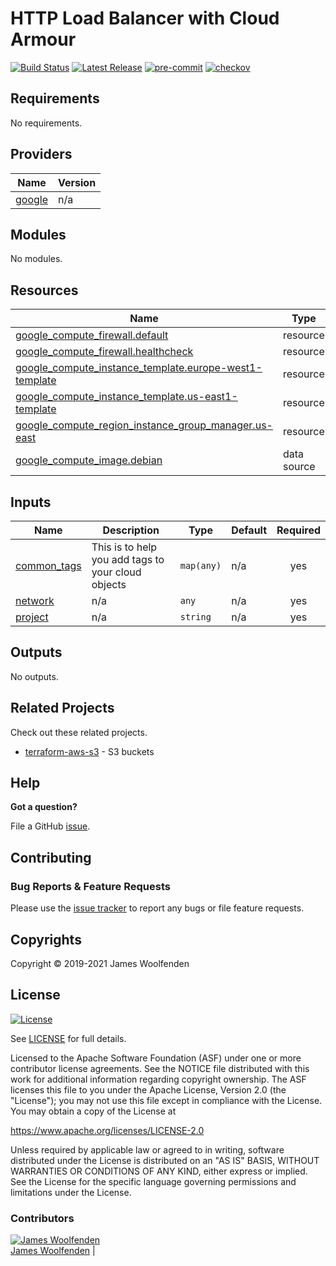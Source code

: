 # HTTP Load Balancer with Cloud Armour

[![Build Status](https://github.com/JamesWoolfenden/terraform-gcp-http-internal/workflows/Verify%20and%20Bump/badge.svg?branch=master)](https://travis-ci.com/JamesWoolfenden/terraform-gcp-http-internal)
[![Latest Release](https://img.shields.io/github/release/JamesWoolfenden/terraform-gcp-http-internal.svg)](https://github.com/JamesWoolfenden/terraform-gcp-http-internal/releases/latest)
[![pre-commit](https://img.shields.io/badge/pre--commit-enabled-brightgreen?logo=pre-commit&logoColor=white)](https://github.com/pre-commit/pre-commit)
[![checkov](https://img.shields.io/badge/checkov-verified-brightgreen)](https://www.checkov.io/)

<!-- BEGINNING OF PRE-COMMIT-TERRAFORM DOCS HOOK -->
## Requirements

No requirements.

## Providers

| Name | Version |
|------|---------|
| <a name="provider_google"></a> [google](#provider\_google) | n/a |

## Modules

No modules.

## Resources

| Name | Type |
|------|------|
| [google_compute_firewall.default](https://registry.terraform.io/providers/hashicorp/google/latest/docs/resources/compute_firewall) | resource |
| [google_compute_firewall.healthcheck](https://registry.terraform.io/providers/hashicorp/google/latest/docs/resources/compute_firewall) | resource |
| [google_compute_instance_template.europe-west1-template](https://registry.terraform.io/providers/hashicorp/google/latest/docs/resources/compute_instance_template) | resource |
| [google_compute_instance_template.us-east1-template](https://registry.terraform.io/providers/hashicorp/google/latest/docs/resources/compute_instance_template) | resource |
| [google_compute_region_instance_group_manager.us-east](https://registry.terraform.io/providers/hashicorp/google/latest/docs/resources/compute_region_instance_group_manager) | resource |
| [google_compute_image.debian](https://registry.terraform.io/providers/hashicorp/google/latest/docs/data-sources/compute_image) | data source |

## Inputs

| Name | Description | Type | Default | Required |
|------|-------------|------|---------|:--------:|
| <a name="input_common_tags"></a> [common\_tags](#input\_common\_tags) | This is to help you add tags to your cloud objects | `map(any)` | n/a | yes |
| <a name="input_network"></a> [network](#input\_network) | n/a | `any` | n/a | yes |
| <a name="input_project"></a> [project](#input\_project) | n/a | `string` | n/a | yes |

## Outputs

No outputs.
<!-- END OF PRE-COMMIT-TERRAFORM DOCS HOOK -->

## Related Projects

Check out these related projects.

- [terraform-aws-s3](https://github.com/jameswoolfenden/terraform-aws-s3) - S3 buckets

## Help

**Got a question?**

File a GitHub [issue](https://github.com/JamesWoolfenden/terraform-gcp-http-internal/issues).

## Contributing

### Bug Reports & Feature Requests

Please use the [issue tracker](https://github.com/JamesWoolfenden/terraform-gcp-http-internal/issues) to report any bugs or file feature requests.

## Copyrights

Copyright © 2019-2021 James Woolfenden

## License

[![License](https://img.shields.io/badge/License-Apache%202.0-blue.svg)](https://opensource.org/licenses/Apache-2.0)

See [LICENSE](LICENSE) for full details.

Licensed to the Apache Software Foundation (ASF) under one
or more contributor license agreements. See the NOTICE file
distributed with this work for additional information
regarding copyright ownership. The ASF licenses this file
to you under the Apache License, Version 2.0 (the
"License"); you may not use this file except in compliance
with the License. You may obtain a copy of the License at

<https://www.apache.org/licenses/LICENSE-2.0>

Unless required by applicable law or agreed to in writing,
software distributed under the License is distributed on an
"AS IS" BASIS, WITHOUT WARRANTIES OR CONDITIONS OF ANY
KIND, either express or implied. See the License for the
specific language governing permissions and limitations
under the License.

### Contributors

[![James Woolfenden][jameswoolfenden_avatar]][jameswoolfenden_homepage]<br/>[James Woolfenden][jameswoolfenden_homepage] |

[jameswoolfenden_homepage]: https://github.com/jameswoolfenden
[jameswoolfenden_avatar]: https://github.com/jameswoolfenden.png?size=150
[github]: https://github.com/jameswoolfenden
[linkedin]: https://www.linkedin.com/in/jameswoolfenden/
[twitter]: https://twitter.com/JimWoolfenden
[share_twitter]: https://twitter.com/intent/tweet/?text=terraform-gcp-http-internal&url=https://github.com/JamesWoolfenden/terraform-gcp-http-internal
[share_linkedin]: https://www.linkedin.com/shareArticle?mini=true&title=terraform-gcp-http-internal&url=https://github.com/JamesWoolfenden/terraform-gcp-http-internal
[share_reddit]: https://reddit.com/submit/?url=https://github.com/JamesWoolfenden/terraform-gcp-http-internal
[share_facebook]: https://facebook.com/sharer/sharer.php?u=https://github.com/JamesWoolfenden/terraform-gcp-http-internal
[share_email]: mailto:?subject=terraform-gcp-http-internal&body=https://github.com/JamesWoolfenden/terraform-gcp-http-internal
